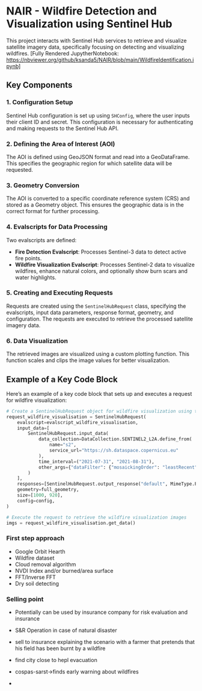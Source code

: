 # NAIR - Wildfire Detection and Visualization using Sentinel Hub

This project interacts with Sentinel Hub services to retrieve and visualize satellite imagery data, specifically focusing on detecting and visualizing wildfires.
[Fully Rendered JupytherNotebook: https://nbviewer.org/github/ksanda5/NAIR/blob/main/WildfireIdentification.ipynb]
## Key Components

### 1. Configuration Setup
Sentinel Hub configuration is set up using `SHConfig`, where the user inputs their client ID and secret. This configuration is necessary for authenticating and making requests to the Sentinel Hub API.

### 2. Defining the Area of Interest (AOI)
The AOI is defined using GeoJSON format and read into a GeoDataFrame. This specifies the geographic region for which satellite data will be requested.

### 3. Geometry Conversion
The AOI is converted to a specific coordinate reference system (CRS) and stored as a Geometry object. This ensures the geographic data is in the correct format for further processing.

### 4. Evalscripts for Data Processing
Two evalscripts are defined:
- **Fire Detection Evalscript**: Processes Sentinel-3 data to detect active fire points.
- **Wildfire Visualization Evalscript**: Processes Sentinel-2 data to visualize wildfires, enhance natural colors, and optionally show burn scars and water highlights.

### 5. Creating and Executing Requests
Requests are created using the `SentinelHubRequest` class, specifying the evalscripts, input data parameters, response format, geometry, and configuration. The requests are executed to retrieve the processed satellite imagery data.

### 6. Data Visualization
The retrieved images are visualized using a custom plotting function. This function scales and clips the image values for better visualization.

## Example of a Key Code Block

Here’s an example of a key code block that sets up and executes a request for wildfire visualization:

```python
# Create a SentinelHubRequest object for wildfire visualization using the wildfire visualization evalscript
request_wildfire_visualisation = SentinelHubRequest(
    evalscript=evalscript_wildfire_visualisation,
    input_data=[
        SentinelHubRequest.input_data(
            data_collection=DataCollection.SENTINEL2_L2A.define_from(
                name="s2",
                service_url="https://sh.dataspace.copernicus.eu"
            ),
            time_interval=("2021-07-31", "2021-08-31"),
            other_args={"dataFilter": {"mosaickingOrder": "leastRecent"}},
        )
    ],
    responses=[SentinelHubRequest.output_response("default", MimeType.PNG)],
    geometry=full_geometry,
    size=[1000, 920],
    config=config,
)

# Execute the request to retrieve the wildfire visualization images
imgs = request_wildfire_visualisation.get_data()
```
### First step approach
- Google Orbit Hearth
- Wildfire dataset
- Cloud removal algorithm
- NVDI Index and/or burned/area surface
- FFT/Inverse FFT
- Dry soil detecting


### Selling point
- Potentially can be used by insurance company for risk evaluation and insurance
- S&R Operation in case of natural disaster
- sell to insurance explaining the scenario with a farmer that pretends that his field has been burnt by a wildfire

- find city close to hepl evacuation
- cospas-sarst->finds early warning about wildfires
- 
